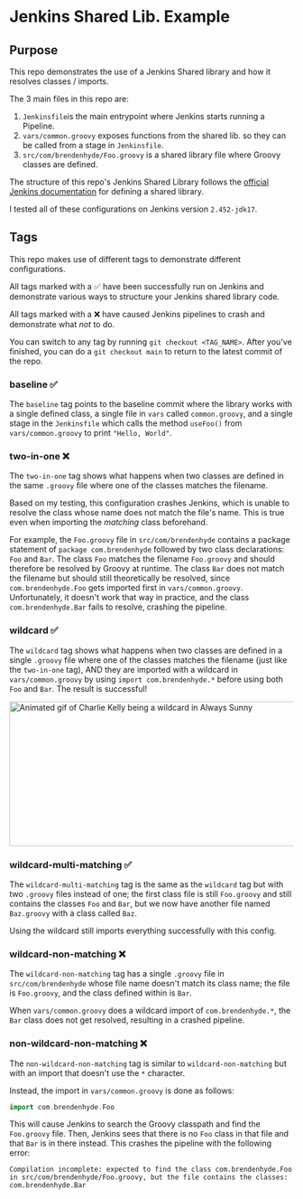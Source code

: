 # Jenkins Shared Lib. Example

## Purpose
This repo demonstrates the use of a Jenkins Shared library and how it resolves classes / imports.

The 3 main files in this repo are:
1. `Jenkinsfile`is the main entrypoint where Jenkins starts running a Pipeline.
2. `vars/common.groovy` exposes functions from the shared lib. so they can be called from a stage in `Jenkinsfile`.
3. `src/com/brendenhyde/Foo.groovy` is a shared library file where Groovy classes are defined.

The structure of this repo's Jenkins Shared Library follows the [official Jenkins documentation](https://www.jenkins.io/doc/book/pipeline/shared-libraries/#directory-structure) for defining a shared library.

I tested all of these configurations on Jenkins version `2.452-jdk17`.

## Tags
This repo makes use of different tags to demonstrate different configurations.

All tags marked with a ✅ have been successfully run on Jenkins and demonstrate various ways to structure your Jenkins shared library code.

All tags marked with a ❌ have caused Jenkins pipelines to crash and demonstrate what _not_ to do.

You can switch to any tag by running `git checkout <TAG_NAME>`.
After you've finished, you can do a `git checkout main` to return to the latest commit of the repo.

### baseline ✅
The `baseline` tag points to the baseline commit where the library works with a single defined class, a single file in `vars` called `common.groovy`, and a single stage in the `Jenkinsfile` which calls the method `useFoo()` from `vars/common.groovy` to print `"Hello, World"`.

### two-in-one ❌
The `two-in-one` tag shows what happens when two classes are defined in the same `.groovy` file where one of the classes matches the filename.

Based on my testing, this configuration crashes Jenkins, which is unable to resolve the class whose name does not match the file's name.
This is true even when importing the _matching_ class beforehand.

For example, the `Foo.groovy` file in `src/com/brendenhyde` contains a package statement of `package com.brendenhyde` followed by two class declarations: `Foo` and `Bar`.
The class `Foo` matches the filename `Foo.groovy` and should therefore be resolved by Groovy at runtime.
The class `Bar` does not match the filename but should still theoretically be resolved, since `com.brendenhyde.Foo` gets imported first in `vars/common.groovy`.
Unfortunately, it doesn't work that way in practice, and the class `com.brendenhyde.Bar` fails to resolve, crashing the pipeline.

### wildcard ✅
The `wildcard` tag shows what happens when two classes are defined in a single `.groovy` file where one of the classes matches the filename (just like the `two-in-one` tag), AND they are imported with a wildcard in `vars/common.groovy` by using `import com.brendenhyde.*` before using both `Foo` and `Bar`.
The result is successful!

<img src="https://github.com/bxbrenden/jenkins-shared-lib-example/blob/main/images/wildcard.gif" width="512" height="256" alt="Animated gif of Charlie Kelly being a wildcard in Always Sunny">

### wildcard-multi-matching ✅
The `wildcard-multi-matching` tag is the same as the `wildcard` tag but with two `.groovy` files instead of one;
the first class file is still `Foo.groovy` and still contains the classes `Foo` and `Bar`, but we now have another file named `Baz.groovy` with a class called `Baz`.

Using the wildcard still imports everything successfully with this config.

### wildcard-non-matching ❌
The `wildcard-non-matching` tag has a single `.groovy` file in `src/com/brendenhyde` whose file name doesn't match its class name;
the file is `Foo.groovy`, and the class defined within is `Bar`.

When `vars/common.groovy` does a wildcard import of `com.brendenhyde.*`, the `Bar` class does not get resolved, resulting in a crashed pipeline.

### non-wildcard-non-matching ❌
The `non-wildcard-non-matching` tag is similar to `wildcard-non-matching` but with an import that doesn't use the `*` character.

Instead, the import in `vars/common.groovy` is done as follows:
```groovy
import com.brendenhyde.Foo
```
This will cause Jenkins to search the Groovy classpath and find the `Foo.groovy` file.
Then, Jenkins sees that there is no `Foo` class in that file and that `Bar` is in there instead.
This crashes the pipeline with the following error:
```
Compilation incomplete: expected to find the class com.brendenhyde.Foo in src/com/brendenhyde/Foo.groovy, but the file contains the classes: com.brendenhyde.Bar
```